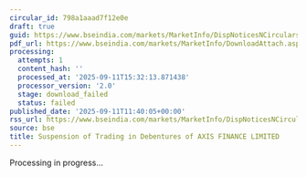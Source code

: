 ```yaml
---
circular_id: 798a1aaad7f12e0e
draft: true
guid: https://www.bseindia.com/markets/MarketInfo/DispNoticesNCirculars.aspx?Noticeid={127FDC11-04B0-4A3E-AF37-430CD1FDEDF2}&noticeno=20250911-35&dt=09/11/2025&icount=35&totcount=86&flag=0
pdf_url: https://www.bseindia.com/markets/MarketInfo/DownloadAttach.aspx?id=20250911-35&attachedId=
processing:
  attempts: 1
  content_hash: ''
  processed_at: '2025-09-11T15:32:13.871438'
  processor_version: '2.0'
  stage: download_failed
  status: failed
published_date: '2025-09-11T11:40:05+00:00'
rss_url: https://www.bseindia.com/markets/MarketInfo/DispNoticesNCirculars.aspx?Noticeid={127FDC11-04B0-4A3E-AF37-430CD1FDEDF2}&noticeno=20250911-35&dt=09/11/2025&icount=35&totcount=86&flag=0
source: bse
title: Suspension of Trading in Debentures of AXIS FINANCE LIMITED
---
```


Processing in progress...
